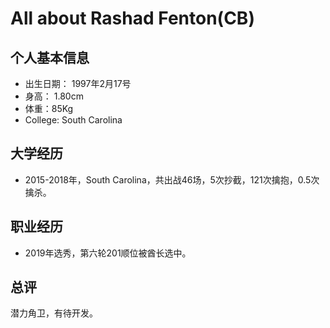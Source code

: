 # All about Rashad Fenton(CB)


## 个人基本信息
- 出生日期： 1997年2月17号
- 身高： 1.80cm
- 体重：85Kg
- College: South Carolina

## 大学经历
- 2015-2018年，South Carolina，共出战46场，5次抄截，121次擒抱，0.5次擒杀。

## 职业经历
- 2019年选秀，第六轮201顺位被酋长选中。

## 总评
潜力角卫，有待开发。
